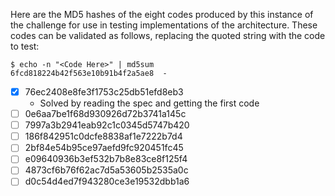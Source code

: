 Here are the MD5 hashes of the eight codes produced by this instance of the
challenge for use in testing implementations of the architecture.  These codes
can be validated as follows, replacing the quoted string with the code to test:

```console
$ echo -n "<Code Here>" | md5sum
6fcd818224b42f563e10b91b4f2a5ae8  -
```

- [x] 76ec2408e8fe3f1753c25db51efd8eb3
  - Solved by reading the spec and getting the first code
- [ ] 0e6aa7be1f68d930926d72b3741a145c
- [ ] 7997a3b2941eab92c1c0345d5747b420
- [ ] 186f842951c0dcfe8838af1e7222b7d4
- [ ] 2bf84e54b95ce97aefd9fc920451fc45
- [ ] e09640936b3ef532b7b8e83ce8f125f4
- [ ] 4873cf6b76f62ac7d5a53605b2535a0c
- [ ] d0c54d4ed7f943280ce3e19532dbb1a6